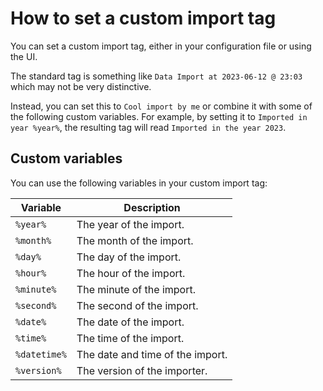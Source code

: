 # How to set a custom import tag

You can set a custom import tag, either in your configuration file or using the UI.

The standard tag is something like `Data Import at 2023-06-12 @ 23:03` which may not be very distinctive.

Instead, you can set this to `Cool import by me` or combine it with some of the following custom variables. For example, by setting it to `Imported in year %year%`, the resulting tag will read `Imported in the year 2023`.

## Custom variables

You can use the following variables in your custom import tag:

| Variable     | Description                      |
|--------------|----------------------------------|
| `%year%`     | The year of the import.          |
| `%month%`    | The month of the import.         |
| `%day%`      | The day of the import.           |
| `%hour%`     | The hour of the import.          |
| `%minute%`   | The minute of the import.        |
| `%second%`   | The second of the import.        |
| `%date%`     | The date of the import.          |
| `%time%`     | The time of the import.          |
| `%datetime%` | The date and time of the import. |
| `%version%`  | The version of the importer.     |

